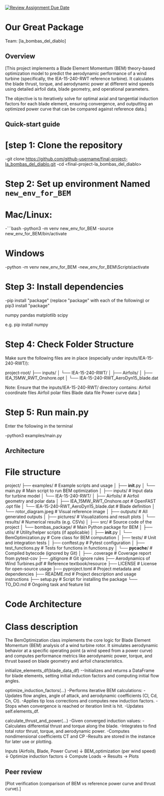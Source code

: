 [![Review Assignment Due Date](https://classroom.github.com/assets/deadline-readme-button-22041afd0340ce965d47ae6ef1cefeee28c7c493a6346c4f15d667ab976d596c.svg)](https://classroom.github.com/a/zjSXGKeR)
# Our Great Package

Team: [la_bombas_del_diablo]

## Overview

[This project implements a Blade Element Momentum (BEM) theory-based optimization model to predict the aerodynamic performance of a wind turbine (specifically, the IEA-15-240-RWT reference turbine).
It calculates the blade thrust, torque, and aerodynamic power at different wind speeds using detailed airfoil data, blade geometry, and operational parameters.

The objective is to iteratively solve for optimal axial and tangential induction factors for each blade element, ensuring convergence, and outputting an optimized power curve that can be compared against reference data.]

## Quick-start guide

# [step 1: Clone the repository

-git clone https://github.com/github-username/final-project-la_bombas_del_diablo.git
-cd <final-project-la_bombas_del_diablo>

# Step 2: Set up environment Named `new_env_for_BEM`

# Mac/Linux:
-```bash
-python3 -m venv new_env_for_BEM
-source new_env_for_BEM/bin/activate
 
# Windows 
-python -m venv new_env_for_BEM
-new_env_for_BEM\Scripts\activate

# Step 3: Install dependencies

-pip install "package" (replace "package" with each of the following)
or pip3 install "package"

numpy
pandas
matplotlib
scipy

e.g. pip install numpy



# Step 4: Check Folder Structure

Make sure the following files are in place (especially under inputs/IEA-15-240-RWT/):

project-root/
├── inputs/
│   └── IEA-15-240-RWT/
│       ├── Airfoils/
│       ├── IEA_15MW_RWT_Onshore.opt
│       └── IEA-15-240-RWT_AeroDyn15_blade.dat




Note: Ensure that the inputs/IEA-15-240-RWT/ directory contains:
Airfoil coordinate files
Airfoil polar files
Blade data file
Power curve data
]

# Step 5: Run main.py

Enter the following in the terminal

-python3 examples/main.py 

## Architecture

# File structure

project/
├── examples/                          # Example scripts and usage
│   ├── __init__.py
│   └── main.py                        # Main script to run BEM optimization
│
├── inputs/                            # Input data for turbine model
│   └── IEA-15-240-RWT/
│       ├── Airfoils/                  # Airfoil geometry and polar data
│       ├── IEA_15MW_RWT_Onshore.opt   # OpenFAST .opt file
│       └── IEA-15-240-RWT_AeroDyn15_blade.dat  # Blade definition
│   └── rotor_diagram.jpeg             # Visual reference image
│
├── outputs/                           # All generated outputs
│   ├── pictures/                      # Visualizations and result plots
│   └── results/                       # Numerical results (e.g. CSVs)
│
├── src/                               # Source code of the project
│   └── bombas_package/                # Main Python package for BEM
│       ├── utils/                     # Utility/helper scripts (if applicable)
│       ├── __init__.py
│       └── BemOptimization.py         # Core class for BEM computation
│
├── tests/                             # Unit and integration tests
│   ├── conftest.py                    # Pytest configuration
│   ├── test_functions.py              # Tests for functions in functions.py
│   └── __pycache__/                   # Compiled bytecode (ignored by Git)
│
├── .coverage                          # Coverage report from pytest-cov
├── .gitignore                         # Git ignore rules
├── Aerodynamics of Wind Turbines.pdf # Reference textbook/resource
├── LICENSE                            # License for open-source usage
├── pyproject.toml                     # Project metadata and dependencies
├── README.md                          # Project description and usage instructions
├── setup.py                           # Script for installing the package
└── TO_DO.md                           # Ongoing task and feature list

# Code Architecture 



# Class description
The BemOptimization class implements the core logic for Blade Element Momentum (BEM) analysis of a wind turbine rotor. It simulates aerodynamic behavior at a specific operating point (a wind speed from a power curve) and computes performance metrics like aerodynamic power, torque, and thrust based on blade geometry and airfoil characteristics.

initialize_elements_df(blade_data_df)
--Initializes and returns a DataFrame for blade elements, setting initial induction factors and computing initial flow angles.


optimize_induction_factors(...)
-Performs iterative BEM calculations:
-Updates flow angles, angle of attack, and aerodynamic coefficients (Cl, Cd, Cn, Ct).
-Applies tip loss corrections and computes new induction factors.
-Stops when convergence is reached or iteration limit is hit.
-Updates self.elements_df.

calculate_thrust_and_power(...)
-Given converged induction values:
-Calculates differential thrust and torque along the blade.
-Integrates to find total rotor thrust, torque, and aerodynamic power.
-Computes nondimensional coefficients CT and CP
-Results are stored in the instance for later use or plotting.


Inputs (Airfoils, Blade, Power Curve)
        ↓
 BEM_optimization (per wind speed)
        ↓
 Optimize induction factors
        ↓
Compute Loads → Results → Plots


## Peer review

[Plot verification (comparison of BEM vs reference power curve and thrust curve).]
